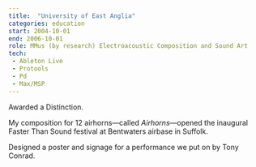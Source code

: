 ```yaml
---
title:  "University of East Anglia"
categories: education
start: 2004-10-01
end: 2006-10-01
role: MMus (by research) Electroacoustic Composition and Sound Art
tech: 
 - Ableton Live
 - Protools
 - Pd
 - Max/MSP
---
```

Awarded a Distinction.

My composition for 12 airhorns—called *Airhorns*—opened the inaugural Faster Than Sound festival at Bentwaters airbase in Suffolk.

Designed <a data-fancy-content="uea-conrad">a poster and signage</a> for a performance we put on by Tony Conrad.

<div class="fancy-content" id="uea-conrad">
  <img data-src="/image/uea-conrad.png" alt="" />
  <img data-src="/image/uea-conrad-left.png" alt="" />
</div>

